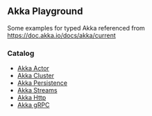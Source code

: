 ## Akka Playground

Some examples for typed Akka referenced from https://doc.akka.io/docs/akka/current

### Catalog

* [Akka Actor](./src/main/scala/com/github/al/assad/akka/Actor)
* [Akka Cluster](./src/main/scala/com/github/al/assad/akka/Cluster)
* [Akka Persistence](./src/main/scala/com/github/al/assad/akka/Persistence)
* [Akka Streams](./src/main/scala/com/github/al/assad/akka/Streams)
* [Akka Http](./src/main/scala/com/github/al/assad/akka/Http)
* [Akka gRPC](./src/main/scala/com/github/al/assad/akka/gRpc)


<br>

